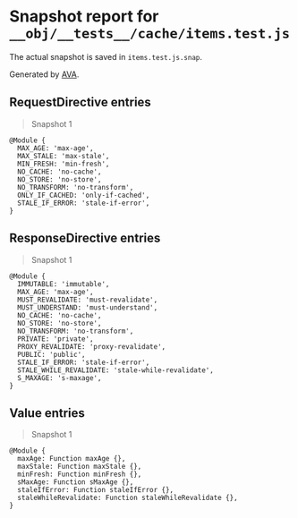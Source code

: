 # Snapshot report for `__obj/__tests__/cache/items.test.js`

The actual snapshot is saved in `items.test.js.snap`.

Generated by [AVA](https://avajs.dev).

## RequestDirective entries

> Snapshot 1

    @Module {
      MAX_AGE: 'max-age',
      MAX_STALE: 'max-stale',
      MIN_FRESH: 'min-fresh',
      NO_CACHE: 'no-cache',
      NO_STORE: 'no-store',
      NO_TRANSFORM: 'no-transform',
      ONLY_IF_CACHED: 'only-if-cached',
      STALE_IF_ERROR: 'stale-if-error',
    }

## ResponseDirective entries

> Snapshot 1

    @Module {
      IMMUTABLE: 'immutable',
      MAX_AGE: 'max-age',
      MUST_REVALIDATE: 'must-revalidate',
      MUST_UNDERSTAND: 'must-understand',
      NO_CACHE: 'no-cache',
      NO_STORE: 'no-store',
      NO_TRANSFORM: 'no-transform',
      PRIVATE: 'private',
      PROXY_REVALIDATE: 'proxy-revalidate',
      PUBLIC: 'public',
      STALE_IF_ERROR: 'stale-if-error',
      STALE_WHILE_REVALIDATE: 'stale-while-revalidate',
      S_MAXAGE: 's-maxage',
    }

## Value entries

> Snapshot 1

    @Module {
      maxAge: Function maxAge {},
      maxStale: Function maxStale {},
      minFresh: Function minFresh {},
      sMaxAge: Function sMaxAge {},
      staleIfError: Function staleIfError {},
      staleWhileRevalidate: Function staleWhileRevalidate {},
    }
